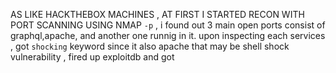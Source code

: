 
AS LIKE HACKTHEBOX MACHINES , AT FIRST I STARTED RECON WITH PORT SCANNING USING NMAP `-p` , i found out 3 main open ports consist of graphql,apache, and another one runnig in it. upon inspecting each services , got `shocking` keyword since it also apache that may be shell shock vulnerability , fired up exploitdb and got 